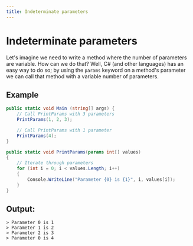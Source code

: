 ```yaml
---
title: Indeterminate parameters
---
```


# Indeterminate parameters

Let's imagine we need to write a method where the number of parameters are variable. How can we do that? Well, C# (and other languages) has an easy way to do so; by using the `params` keyword on a method's parameter we can call that method with a variable number of parameters.

## Example
```csharp
public static void Main (string[] args) {
	// Call PrintParams with 3 parameters
	PrintParams(1, 2, 3);

	// Call PrintParams with 1 parameter
	PrintParams(4);
}

public static void PrintParams(params int[] values)
{
	// Iterate through parameters
	for (int i = 0; i < values.Length; i++)
	{
		Console.WriteLine("Parameter {0} is {1}", i, values[i]);
	}
}
```

## Output:
```text
> Parameter 0 is 1
> Parameter 1 is 2
> Parameter 2 is 3
> Parameter 0 is 4
```
